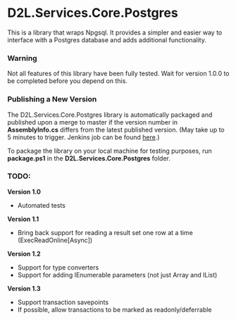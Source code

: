 # D2L.Services.Core.Postgres

This is a library that wraps Npgsql. It provides a simpler and easier way to interface with a Postgres database and adds additional functionality.

### Warning

Not all features of this library have been fully tested. Wait for version 1.0.0 to be completed before you depend on this.

### Publishing a New Version

The D2L.Services.Core.Postgres library is automatically packaged and published upon a merge to master if the version number in **AssemblyInfo.cs** differs from the latest published version. (May take up to 5 minutes to trigger. Jenkins job can be found [here](http://prod.build.d2l/job/Dev/job/D2L.Services.Core/job/D2L.Services.Core.Postgres/job/BuildTestAndPublish/).)

To package the library on your local machine for testing purposes, run **package.ps1** in the **D2L.Services.Core.Postgres** folder.

### TODO:

**Version 1.0**

* Automated tests

**Version 1.1**

* Bring back support for reading a result set one row at a time (ExecReadOnline[Async])

**Version 1.2**

* Support for type converters
* Support for adding IEnumerable parameters (not just Array and IList)

**Version 1.3**

* Support transaction savepoints
* If possible, allow transactions to be marked as readonly/deferrable
